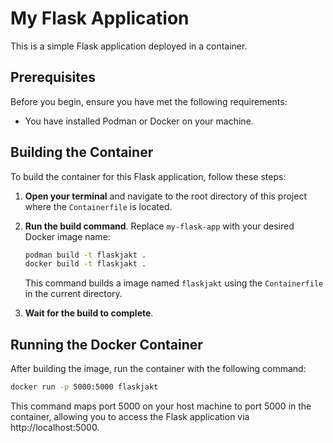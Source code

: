 # My Flask Application

This is a simple Flask application deployed in a container.

## Prerequisites

Before you begin, ensure you have met the following requirements:
* You have installed Podman or Docker on your machine. 

## Building the Container

To build the container for this Flask application, follow these steps:

1. **Open your terminal** and navigate to the root directory of this project where the `Containerfile` is located.

2. **Run the build command**. Replace `my-flask-app` with your desired Docker image name:

    ```bash
    podman build -t flaskjakt .
    docker build -t flaskjakt .
    ```

    This command builds a image named `flaskjakt` using the `Containerfile` in the current directory.

3. **Wait for the build to complete**. 

## Running the Docker Container

After building the image, run the container with the following command:

```bash
docker run -p 5000:5000 flaskjakt
```

This command maps port 5000 on your host machine to port 5000 in the container, allowing you to access the Flask application via http://localhost:5000.

